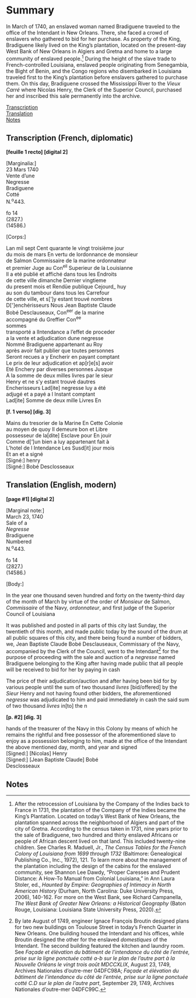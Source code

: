 # Summary
In March of 1740, an enslaved woman named Bradiguene traveled to the office of the Intendant in New Orleans. There, she faced a crowd of enslavers who gathered to bid for her purchase. As property of the King, Bradiguene likely lived on the King’s plantation, located on the present-day West Bank of New Orleans in Algiers and Gretna and home to a large community of enslaved people.[^i] During the height of the slave trade to French-controlled Louisiana, enslaved people originating from Senegambia, the Bight of Benin, and the Congo regions who disembarked in Louisiana traveled first to the King’s plantation before enslavers gathered to purchase them. On this day, Bradiguene crossed the Mississippi River to the *Vieux Carré* where Nicolas Henry, the Clerk of the Superior Council, purchased her and inscribed this sale permanently into the archive.  
  
[Transcription](#transcription-(French,-diplomatic))   
[Translation](#translation-(English,-modern))   
[Notes](#notes)  
  
## Transcription (French, diplomatic)  
  
**[feuille 1 recto] [digital 2]**  
  
[Marginalia:]   
23 Mars 1740   
Vente d’une   
Negresse   
Bradiguene   
Cotté   
N.<sup>o</sup>443.   
  
fo 14   
(2827.)   
(14586.)   
  
[Corps:]   
  
Lan mil sept Cent quarante le vingt troisième jour    
du mois de mars En vertu de lordonnance de monsieur    
de Salmon Commissaire de la marine ordonnateur   
et premier Juge au Con<sup>eil</sup> Superieur de la Louisianne    
Il a eté publié et affiché dans tous les Endroits    
de cette ville dimanche Dernier vingtieme    
du present mois et Rendüe publique Cejourd_ huy   
au son du tambour dans tous les Carrefour    
de cette ville, et s[‘]y estant trouvé nombres   
D[']enchérisseurs Nous Jean Baptiste Claude   
Bobé Desclauseaux, Con<sup>eer</sup> de la marine   
accompagné du Greffier Con<sup>ee</sup>    
sommes    
transporté a lIntendance a l’effet de proceder    
a la vente et adjudication dune negresse  
Nommé Bradiguene appartenant au Roy   
après avoir fait publier que toutes personnes   
Seront recues a y Encherir en payant comptant   
Le prix de leur adjudication et ap[r]e[s] avoir   
Eté Enchery par diverses personnes Jusque   
A la somme de deux milles livres par le sieur   
Henry et ne s’y estant trouvé dautres   
Encherisseurs Lad[ite] negresse luy a été   
adjugé et a payé a l Instant comptant   
Lad[ite] Somme de deux mille Livres En    
  
**[f. 1 verso] [dig. 3]**   
  
Mains du tresorier de la Marine En Cette Colonie   
au moyen de quoy Il demeure bon et Libre   
possesseur de la[dite] Esclave pour En jouir   
Comme d[‘]un bien a luy appartenant fait à   
L’hotel de l Intendance Les Susd[it] jour mois   
Et an et a signé    
[Signé:] henry   
[Signé:] Bobé Desclosseaux   
  
## Translation (English, modern)  
  
**[page #1] [digital 2]**  
  
[Marginal note:]  
March 23, 1740  
Sale of a  
*Negresse*  
Bradiguene  
Numbered  
N.<sup>o</sup>443.  
  
fo 14  
(2827.)  
(14586.)  
  
[Body:]  
  
In the year one thousand seven hundred and forty on the twenty-third day of the month of March by virtue of the order of *Monsieur* de Salmon, *Commissaire* of the Navy, *ordonnateur*, and first judge of the Superior Council of Louisiana  
  
It was published and posted in all parts of this city last Sunday, the twentieth of this month, and made public today by the sound of the drum at all public squares of this city, and there being found a number of bidders, we, Jean Baptiste Claude Bobé Desclauseaux, Commissary of the Navy, accompanied by the Clerk of the Council, went to the Intendant[^ii] for the purpose of proceeding with the sale and auction of a *negresse* named Bradiguene belonging to the King after having made public that all people will be received to bid for her by paying in cash  
  
The price of their adjudication/auction and after having been bid for by various people until the sum of two thousand *livres* [bid/offered] by the *Sieur* Henry and not having found other bidders, the aforementioned *negresse* was adjudicated to him and paid immediately in cash the said sum of two thousand *livres* in[to] the n
  
**[p. #2] [dig. 3]**  
  
hands of the treasurer of the Navy in this Colony by means of which he remains the rightful and free possessor of the aforementioned slave to enjoy as a possession belonging to him, made at the office of the Intendant the above mentioned day, month, and year and signed  
[Signed:] [Nicolas] Henry  
[Signed:] [Jean Baptiste Claude] Bobé  
Desclosseaux  
  
## Notes 
  
[^i]: After the retrocession of Louisiana by the Company of the Indies back to France in 1731, the plantation of the Company of the Indies became the King’s Plantation. Located on today’s West Bank of New Orleans, the plantation spanned across the neighborhood of Algiers and part of the city of Gretna. According to the census taken in 1731, nine years prior to the sale of Bradiguene, two hundred and thirty enslaved Africans or people of African descent lived on that land. This included twenty-nine children. See Charles R. Maduell, Jr., *The Census Tables for the French Colony of Louisiana from 1699 through 1732* (Baltimore: Genealogical Publishing Co., Inc., 1972), 121. To learn more about the management of the plantation including the design of the cabins for the enslaved community, see Shannon Lee Dawdy, “Proper Caresses and Prudent Distance: A How-To Manual from Colonial Louisiana,” in Ann Laura Stoler, ed., *Haunted by Empire: Geographies of Intimacy in North American History* (Durham, North Carolina: Duke University Press, 2006), 140-162. For more on the West Bank, see Richard Campanella, *The West Bank of Greater New Orleans: a Historical Geography* (Baton Rouge, Louisiana: Louisiana State University Press, 2020).  
  
[^ii]: By late August of 1749, engineer Ignace François Broutin designed plans for two new buildings on Toulouse Street in today’s French Quarter in New Orleans. One building housed the Intendant and his offices, while Broutin designed the other for the enslaved *domestiques* of the Intendant. The second building featured the kitchen and laundry room. See *Façade et élévation du bâtiment de l’intendance du côté de l’entrée, prise sur la ligne ponctuée cotté a-b sur le plan de l’autre part à la Nouvelle Orléans le vingt trois août MDCCXLIX*, August 23, 1749, Archives Nationales d’outre-mer 04DFC98A; *Façade et élévation du bâtiment de l’intendance du côté de l’entrée, prise sur la ligne ponctuée cotté C.D sur le plan de l’autre part*, September 29, 1749, Archives Nationales d’outre-mer 04DFC99C.  